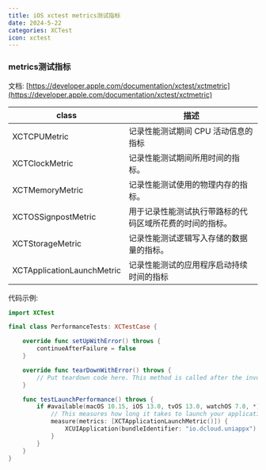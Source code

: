 ```yaml
---
title: iOS xctest metrics测试指标
date: 2024-5-22
categories: XCTest
icon: xctest
---
```


### metrics测试指标

文档: [https://developer.apple.com/documentation/xctest/xctmetric](https://developer.apple.com/documentation/xctest/xctmetric)

|class						|描述											|
|--							|--												|
|XCTCPUMetric				|记录性能测试期间 CPU 活动信息的指标					|
|XCTClockMetric				|记录性能测试期间所用时间的指标。						|
|XCTMemoryMetric			|记录性能测试使用的物理内存的指标。					|
|XCTOSSignpostMetric		|用于记录性能测试执行带路标的代码区域所花费的时间的指标。	|
|XCTStorageMetric			|记录性能测试逻辑写入存储的数据量的指标。				|
|XCTApplicationLaunchMetric	|记录性能测试的应用程序启动持续时间的指标				|


代码示例:

``` swift
import XCTest

final class PerformanceTests: XCTestCase {

    override func setUpWithError() throws {
        continueAfterFailure = false
    }

    override func tearDownWithError() throws {
        // Put teardown code here. This method is called after the invocation of each test method in the class.
    }

    func testLaunchPerformance() throws {
        if #available(macOS 10.15, iOS 13.0, tvOS 13.0, watchOS 7.0, *) {
            // This measures how long it takes to launch your application.
            measure(metrics: [XCTApplicationLaunchMetric()]) {
                XCUIApplication(bundleIdentifier: "io.dcloud.uniappx").launch()
            }
        }
    }
}
```